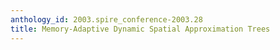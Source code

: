 ```yaml
---
anthology_id: 2003.spire_conference-2003.28
title: Memory-Adaptive Dynamic Spatial Approximation Trees
---
```

